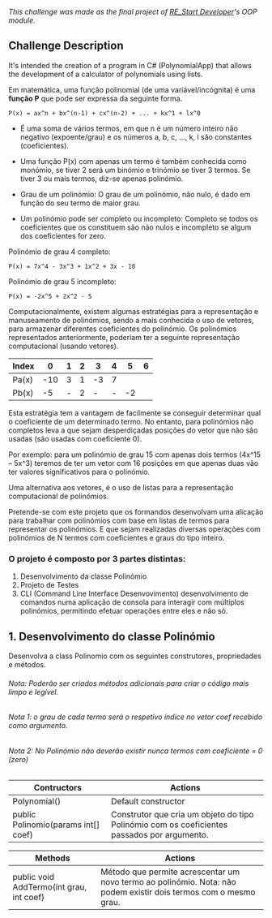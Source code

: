 *This challenge was made as the final project of [RE_Start Developer](https://pt.primaverabss.com/pt/formacao-2/acoes-em-destaque/restart/)'s OOP module.*

## Challenge Description
It's intended the creation of a program in C# (PolynomialApp) that allows the development of a calculator of polynomials using lists.

Em matemática, uma função polinomial (de uma variável/incógnita) é uma **função P** que pode ser expressa da seguinte forma.

    P(x) = ax^n + bx^(n-1) + cx^(n-2) + ... + kx^1 + lx^0

* É uma soma de vários termos, em que n é um número inteiro não negativo (expoente/grau) e os números a, b, c, ..., k, l são constantes (coeficientes).

* Uma função P(x) com apenas um termo é também conhecida como monómio, se tiver 2 será um binómio e trinómio se tiver 3 termos. Se tiver 3 ou mais termos, diz-se apenas polinómio.

* Grau de um polinómio: O grau de um polinómio, não nulo, é dado em função do seu termo de maior grau.

* Um polinómio pode ser completo ou incompleto: Completo se todos os coeficientes que os constituem são não nulos e incompleto se algum dos coeficientes for zero.

Polinómio de grau 4 completo:

    P(x) = 7x^4 - 3x^3 + 1x^2 + 3x - 10

Polinómio de grau 5 incompleto:

    P(x) = -2x^5 + 2x^2 - 5

Computacionalmente, existem algumas estratégias para a representação e manuseamento de polinómios, sendo a mais conhecida o uso de vetores, para armazenar diferentes coeficientes do polinómio. Os polinómios representados anteriormente, poderiam ter a seguinte representação computacional (usando vetores).

Index | 0 | 1 | 2 | 3 | 4 | 5 | 6
----- | - | - | - | - | - | - | -
Pa(x) | -10 | 3 | 1 | -3 | 7 | |
Pb(x) | -5 | - | 2 | - | - | -2 |

Esta estratégia tem a vantagem de facilmente se conseguir determinar qual o coeficiente de um determinado termo. No entanto, para polinómios não completos leva a que sejam desperdiçadas posições do vetor que não são usadas (são usadas com coeficiente 0).

Por exemplo: para um polinómio de grau 15 com apenas dois termos (4x^15 – 5x^3) teremos de ter um vetor com 16 posições em que apenas duas vão ter valores significativos para o polinómio.

Uma alternativa aos vetores, é o uso de listas para a representação computacional de polinómios.

Pretende-se com este projeto que os formandos desenvolvam uma alicação para trabalhar com polinómios com base em listas de termos para representar os polinómios. E que sejam realizadas diversas operações com polinómios de N termos com coeficientes e graus do tipo inteiro.

### O projeto é composto por 3 partes distintas:

1. Desenvolvimento da classe Polinómio
1. Projeto de Testes
1. CLI (Command Line Interface Desenvovimento) desenvolvimento de comandos numa aplicação de consola para interagir com múltiplos polinómios, permitindo efetuar operações entre eles e não só.

## 1. Desenvolvimento do classe Polinómio

Desenvolva a class Polinomio com os seguintes construtores, propriedades e métodos.

###### Nota: Poderão ser criados métodos adicionais para criar o código mais limpo e legível.
###### Nota 1: o grau de cada termo será o respetivo índice no vetor coef recebido como argumento.
###### Nota 2: No Polinómio não deverão existir nunca termos com coeficiente = 0 (zero)

Contructors                         | Actions
----------------------------------- | -------
Polynomial() | Default constructor
public Polinomio(params int[] coef) | Construtor que cria um objeto do tipo Polinómio com os coeficientes passados por argumento.

Methods                                  | Actions
---------------------------------------- | -------
public void AddTermo(int grau, int coef) | Método que permite acrescentar um novo termo ao polinómio. Nota: não podem existir dois termos com o mesmo grau.

<!-- # h1 -->
<!-- ## h2 -->
<!-- ### h3 -->
<!-- #### h4 -->
<!-- ##### h5 -->
<!-- ###### h6 -->

<!-- Bold and italic -->
<!-- *italic* || _italic_ -->
<!-- **bold** || __bold__ -->

<!-- Unordered and ordered list -->
<!-- * ul -->
<!-- 1. ol -->

<!-- ![GitHub Logo](/images/logo.png) -->
<!-- Format: ![Alt Text](url) -->

<!-- http://github.com - automatic! -->
<!-- [GitHub](http://github.com) -->

<!-- Quote -->
<!-- > We're living the future so -->
<!-- > the present is our past. -->

<!-- Code -->
<!-- `<addr>` element here instead. -->